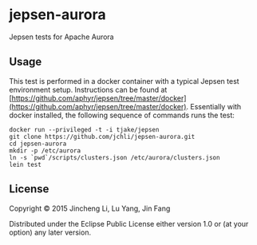 # jepsen-aurora

Jepsen tests for Apache Aurora

## Usage

This test is performed in a docker container with a typical Jepsen test environment setup. Instructions can be found at [https://github.com/aphyr/jepsen/tree/master/docker](https://github.com/aphyr/jepsen/tree/master/docker). Essentially with docker installed, the following sequence of commands runs the test:

```
docker run --privileged -t -i tjake/jepsen
git clone https://github.com/jchli/jepsen-aurora.git
cd jepsen-aurora
mkdir -p /etc/aurora
ln -s `pwd`/scripts/clusters.json /etc/aurora/clusters.json
lein test
```

## License

Copyright © 2015 Jincheng Li, Lu Yang, Jin Fang

Distributed under the Eclipse Public License either version 1.0 or (at
your option) any later version.
